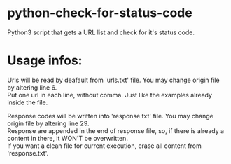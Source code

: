 # python-check-for-status-code
Python3 script that gets a URL list and check for it's status code.  

# Usage infos:
Urls will be read by deafault from 'urls.txt' file. You may change origin file by altering line 6.  
Put one url in each line, without comma. Just like the examples already inside the file.  

Response codes will be written into 'response.txt' file. You may change origin file by altering line 29.  
Response are appended in the end of response file, so, if there is already a content in there, it WON'T be overwritten.  
If you want a clean file for current execution, erase all content from 'response.txt'.
